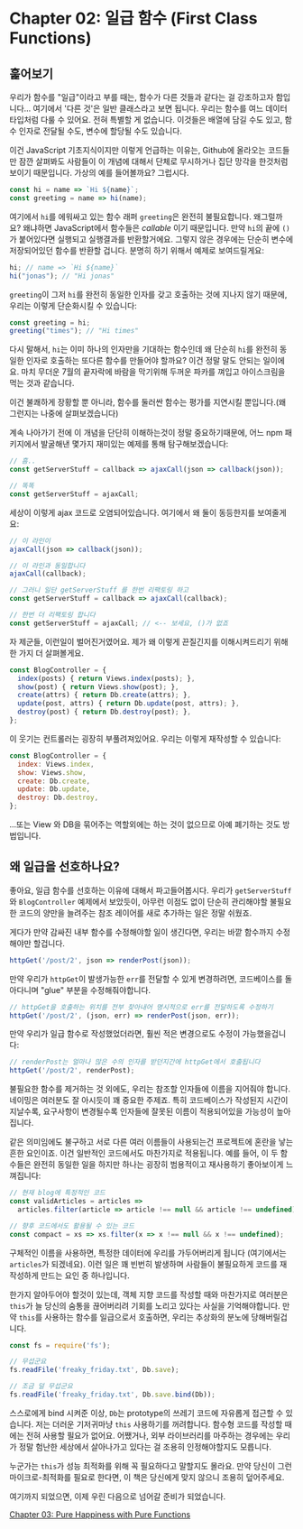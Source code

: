 # Chapter 02: 일급 함수 (First Class Functions)

## 훑어보기

우리가 함수를 "일급"이라고 부를 때는, 함수가 다른 것들과 같다는 걸 강조하고자 함입니다... 여기에서 '다른 것'은 일반 클래스라고 보면 됩니다. 우리는 함수를 여느 데이터 타입처럼 다룰 수 있어요. 전혀 특별할 게 없습니다. 이것들은 배열에 담길 수도 있고, 함수 인자로 전달될 수도, 변수에 할당될 수도 있습니다.

이건 JavaScript 기초지식이지만 이렇게 언급하는 이유는, Github에 올라오는 코드들만 잠깐 살펴봐도 사람들이 이 개념에 대해서 단체로 무시하거나 집단 망각을 한것처럼 보이기 때문입니다. 가상의 예를 들어볼까요? 그럽시다.

```js
const hi = name => `Hi ${name}`;
const greeting = name => hi(name);
```

여기에서 `hi`를 에워싸고 있는 함수 래퍼 `greeting`은 완전히 불필요합니다. 왜그럴까요? 왜냐하면 JavaScript에서 함수들은 *callable* 이기 때문입니다. 만약 `hi`의 끝에 `()`가 붙어있다면 실행되고 실행결과를 반환할거에요. 그렇지 않은 경우에는 단순히 변수에 저장되어있던 함수를 반환할 겁니다. 분명히 하기 위해서 예제로 보여드릴게요:

```js
hi; // name => `Hi ${name}`
hi("jonas"); // "Hi jonas"
```

`greeting`이 그저 `hi`를 완전히 동일한 인자를 갖고 호출하는 것에 지나지 않기 때문에, 우리는 이렇게 단순화시킬 수 있습니다:

```js
const greeting = hi;
greeting("times"); // "Hi times"
```

다시 말해서, `hi`는 이미 하나의 인자만을 기대하는 함수인데 왜 단순히 `hi`를 완전히 동일한 인자로 호출하는 또다른 함수를 만들어야 할까요? 이건 정말 말도 안되는 일이에요. 마치 무더운 7월의 끝자락에 바람을 막기위해 두꺼운 파카를 껴입고 아이스크림을 먹는 것과 같습니다.

이건 불쾌하게 장황할 뿐 아니라, 함수를 둘러싼 함수는 평가를 지연시킬 뿐입니다.(왜 그런지는 나중에 살펴보겠습니다)

계속 나아가기 전에 이 개념을 단단히 이해하는것이 정말 중요하기때문에, 어느 npm 패키지에서 발굴해낸 몇가지 재미있는 예제를 통해 탐구해보겠습니다:

```js
// 흠..
const getServerStuff = callback => ajaxCall(json => callback(json));

// 똑똑
const getServerStuff = ajaxCall;
```

세상이 이렇게 ajax 코드로 오염되어있습니다. 여기에서 왜 둘이 동등한지를 보여줄게요:

```js
// 이 라인이
ajaxCall(json => callback(json));

// 이 라인과 동일합니다
ajaxCall(callback);

// 그러니 일단 getServerStuff 를 한번 리팩토링 하고 
const getServerStuff = callback => ajaxCall(callback);

// 한번 더 리팩토링 합니다
const getServerStuff = ajaxCall; // <-- 보세요, ()가 없죠
```

자 제군들, 이런일이 벌어진거였어요. 제가 왜 이렇게 끈질긴지를 이해시켜드리기 위해 한 가지 더 살펴볼게요.

```js
const BlogController = {
  index(posts) { return Views.index(posts); },
  show(post) { return Views.show(post); },
  create(attrs) { return Db.create(attrs); },
  update(post, attrs) { return Db.update(post, attrs); },
  destroy(post) { return Db.destroy(post); },
};
```

이 웃기는 컨트롤러는 굉장히 부풀려져있어요. 우리는 이렇게 재작성할 수 있습니다:

```js
const BlogController = {
  index: Views.index,
  show: Views.show,
  create: Db.create,
  update: Db.update,
  destroy: Db.destroy,
};
```

...또는 View 와 DB을 묶어주는 역할외에는 하는 것이 없으므로 아예 폐기하는 것도 방법입니다.

## 왜 일급을 선호하나요?

좋아요, 일급 함수를 선호하는 이유에 대해서 파고들어봅시다. 우리가 `getServerStuff` 와 `BlogController` 예제에서 보았듯이, 아무런 이점도 없이 단순히 관리해야할 불필요한 코드의 양만을 늘려주는 참조 레이어를 새로 추가하는 일은 정말 쉬웠죠.

게다가 만약 감싸진 내부 함수를 수정해야할 일이 생긴다면, 우리는 바깥 함수까지 수정해야만 할겁니다. 

```js
httpGet('/post/2', json => renderPost(json));
```

만약 우리가 `httpGet`이 발생가능한 `err`를 전달할 수 있게 변경하려면, 코드베이스를 돌아다니며 "glue" 부분을 수정해줘야합니다. 

```js
// httpGet을 호출하는 위치를 전부 찾아내어 명시적으로 err를 전달하도록 수정하기
httpGet('/post/2', (json, err) => renderPost(json, err));
```

만약 우리가 일급 함수로 작성했었더라면, 훨씬 적은 변경으로도 수정이 가능했을겁니다:

```js
// renderPost는 얼마나 많은 수의 인자를 받던지간에 httpGet에서 호출됩니다 
httpGet('/post/2', renderPost);
```

불필요한 함수를 제거하는 것 외에도, 우리는 참조할 인자들에 이름을 지어줘야 합니다. 네이밍은 여러분도 잘 아시듯이 꽤 중요한 주제죠. 특히 코드베이스가 작성된지 시간이 지날수록, 요구사항이 변경될수록 인자들에 잘못된 이름이 적용되어있을 가능성이 높아집니다.

같은 의미임에도 불구하고 서로 다른 여러 이름들이 사용되는건 프로젝트에 혼란을 낳는 흔한 요인이죠. 이건 일반적인 코드에서도 마찬가지로 적용됩니다. 예를 들어, 이 두 함수들은 완전히 동일한 일을 하지만 하나는 굉장히 범용적이고 재사용하기 좋아보이게 느껴집니다:

```js
// 현재 blog에 특정적인 코드
const validArticles = articles =>
  articles.filter(article => article !== null && article !== undefined),

// 향후 코드에서도 활용될 수 있는 코드
const compact = xs => xs.filter(x => x !== null && x !== undefined);
```

구체적인 이름을 사용하면, 특정한 데이터에 우리를 가두어버리게 됩니다 (여기에서는 `articles`가 되겠네요). 이런 일은 꽤 빈번히 발생하며 사람들이 불필요하게 코드를 재작성하게 만드는 요인 중 하나입니다.

한가지 알아두어야 할것이 있는데, 객체 지향 코드를 작성할 때와 마찬가지로 여러분은 `this`가 늘 당신의 숨통을 끊어버리려 기회를 노리고 있다는 사실을 기억해야합니다. 만약 `this`를 사용하는 함수를 일급으로서 호출하면, 우리는 추상화의 분노에 당해버릴겁니다.

```js
const fs = require('fs');

// 무섭군요
fs.readFile('freaky_friday.txt', Db.save);

// 조금 덜 무섭군요
fs.readFile('freaky_friday.txt', Db.save.bind(Db));
```

스스로에게 bind 시켜준 이상, `Db`는 prototype의 쓰레기 코드에 자유롭게 접근할 수 있습니다. 저는 더러운 기저귀마냥 `this` 사용하기를 꺼려합니다. 함수형 코드를 작성할 때에는 전혀 사용할 필요가 없어요. 어쨌거나, 외부 라이브러리를 마주하는 경우에는 우리가 정말 험난한 세상에서 살아나가고 있다는 걸 조용히 인정해야할지도 모릅니다.

누군가는 `this`가 성능 최적화를 위해 꼭 필요하다고 말할지도 몰라요. 만약 당신이 그런 마이크로-최적화를 필요로 한다면, 이 책은 당신에게 맞지 않으니 조용히 덮어주세요.

여기까지 되었으면, 이제 우린 다음으로 넘어갈 준비가 되었습니다.

[Chapter 03: Pure Happiness with Pure Functions](ch03.md)
